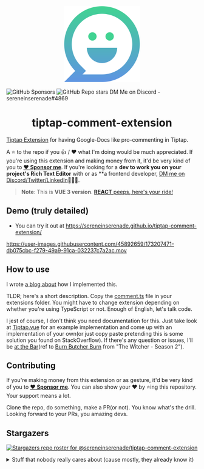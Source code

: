 <p align="center">
  <img src="src/assets/logo-comment.svg" width="200"/>
  
  ![GitHub Sponsors](https://img.shields.io/github/sponsors/sereneinserenade?color=%23bf3989&label=Sponsor%20Me&style=for-the-badge)
  ![GitHub Repo stars](https://img.shields.io/github/stars/sereneinserenade/tiptap-comment-extension?label=Star%20the%20Repo&style=for-the-badge)
  DM Me on Discord - sereneinserenade#4869
</p>

<h1 align="center"> tiptap-comment-extension  </h1>

[Tiptap Extension](https://tiptap.dev/guide/custom-extensions) for having Google-Docs like pro-commenting in Tiptap.

A ⭐️ to the repo if you 👍 / ❤️  what I'm doing would be much appreciated. If you're using this extension and making money from it, it'd be very kind of you to **[:heart: Sponsor me](https://github.com/sponsors/sereneinserenade)**. If you're looking for a **dev to work you on your project's Rich Text Editor** with or as **a frontend developer, [DM me on Discord/Twitter/LinkedIn](https://github.com/sereneinserenade)👨‍💻🤩.

> **Note**: This is __VUE 3 version__. [**REACT** peeps, here's your ride!](https://github.com/sereneinserenade/tiptap-comment-extension-react)

## Demo (truly detailed)

- You can try it out at https://sereneinserenade.github.io/tiptap-comment-extension/

https://user-images.githubusercontent.com/45892659/173207471-db075cbc-f279-49a9-91ca-032237c7a2ac.mov

## How to use

I wrote [a blog about](https://dev.to/sereneinserenade/how-i-implemented-google-docs-like-commenting-in-tiptap-k2k) how I implemented this.

TLDR; here's a short description. Copy the [comment.ts](src/components/extension/comment.ts) file in your extensions folder. You might have to change extension depending on whether you're using TypeScript or not. Enough of English, let's talk code.

I jest of course, I don't think you need documentation for this. Just take look at [Tiptap.vue](src/components/Tiptap.vue) for an example implementation and come up with an implementation of your own(or just copy paste pretending this is some solution you found on StackOverflow). If there's any question or issues, I'll be [at the Bar](https://github.com/sereneinserenade/tiptap-comment-extension/issues)(ref to [Burn Butcher Burn](https://www.youtube.com/watch?v=qSxBVHqA-RU) from "The Witcher - Season 2").

## Contributing

If you're making money from this extension or as gesture, it'd be very kind of you to **[:heart: Sponsor me](https://github.com/sponsors/sereneinserenade)**. You can also show your ❤️ by ⭐️ing this repository. Your support means a lot.

Clone the repo, do something, make a PR(or not). You know what's the drill. Looking forward to your PRs, you amazing devs.

## Stargazers
[![Stargazers repo roster for @sereneinserenade/tiptap-comment-extension](https://reporoster.com/stars/dark/sereneinserenade/tiptap-comment-extension)](https://github.com/sereneinserenade/tiptap-comment-extension/stargazers)

<details>
  <summary>Stuff that nobody really cares about (cause mostly, they already know it) </summary>

# Vue 3 + Typescript + Vite

This template should help get you started developing with Vue 3 and Typescript in Vite. The template uses Vue 3 `<script setup>` SFCs, check out the [script setup docs](https://v3.vuejs.org/api/sfc-script-setup.html#sfc-script-setup) to learn more.

## Recommended IDE Setup

- [VSCode](https://code.visualstudio.com/) + [Volar](https://marketplace.visualstudio.com/items?itemName=johnsoncodehk.volar)

## Type Support For `.vue` Imports in TS

Since TypeScript cannot handle type information for `.vue` imports, they are shimmed to be a generic Vue component type by default. In most cases this is fine if you don't really care about component prop types outside of templates. However, if you wish to get actual prop types in `.vue` imports (for example to get props validation when using manual `h(...)` calls), you can enable Volar's Take Over mode by following these steps:

1. Run `Extensions: Show Built-in Extensions` from VSCode's command palette, look for `TypeScript and JavaScript Language Features`, then right click and select `Disable (Workspace)`. By default, Take Over mode will enable itself if the default TypeScript extension is disabled.
2. Reload the VSCode window by running `Developer: Reload Window` from the command palette.

You can learn more about Take Over mode [here](https://github.com/johnsoncodehk/volar/discussions/471).
</details>
